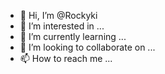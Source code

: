 - 👋 Hi, I’m @Rockyki
- 👀 I’m interested in ...
- 🌱 I’m currently learning ...
- 💞️ I’m looking to collaborate on ...
- 📫 How to reach me ...

<!---
Rockyki/Rockyki is a ✨ special ✨ repository because its `README.md` (this file) appears on your GitHub profile.
You can click the Preview link to take a look at your changes.
--->
